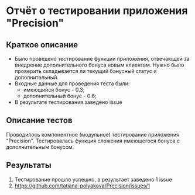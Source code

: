 # Отчёт о тестировании приложения "Precision"

## Краткое описание

* Было проведено тестирование функции приложения, отвечающей за внедрение дополнительного бонуса новым клиентам. Нужно было проверить складывается ли текущий бонусный статус и дополнительный.
* Входные данные для проведения теста были:
  * имеющийся бонус - 0.3;
  * дополнительный бонус - 0.6;
* В результате тестирования заведено issue

## Описание тестов

Проводилось компонентное (модульное) тестирование приложения "Precision". Тестировалась функция сложения имеющегося бонуса с дополнительным бонусом.

## Результаты

1. Тестирование прошло успешно, в результает заведено 1 issue
2. https://github.com/tatiana-polyakova/Precision/issues/1
